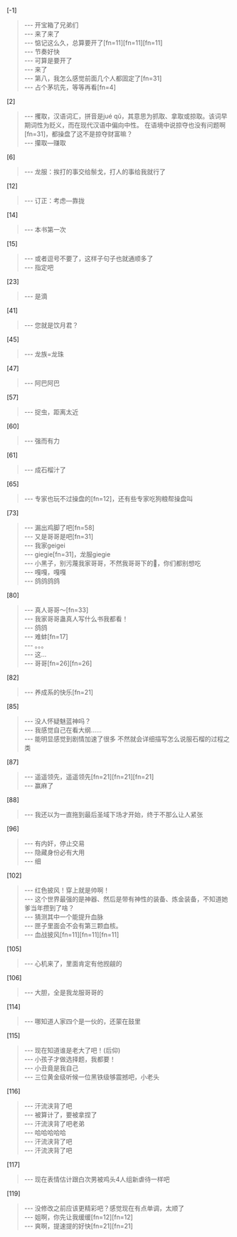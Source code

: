 
[-1] 
>--- 开宝箱了兄弟们<br>
>--- 来了来了<br>
>--- 惦记这么久，总算要开了[fn=11][fn=11][fn=11]<br>
>--- 节奏好快<br>
>--- 可算是要开了<br>
>--- 来了<br>
>--- 第八，我怎么感觉前面几个人都固定了[fn=31]<br>
>--- 占个茅坑先，等等再看[fn=4]<br>

[2] 
>--- 攫取，汉语词汇，拼音是jué qǔ，其意思为抓取、拿取或掠取。该词早期词性为贬义，而在现代汉语中偏向中性。
在语境中说掠夺也没有问题啊[fn=31]，都操盘了这不是掠夺财富嘛？<br>
>--- 攥取—赚取<br>

[6] 
>--- 龙服：挨打的事交给鬃戈，打人的事给我就行了<br>

[12] 
>--- 订正：考虑—靠拢<br>

[14] 
>--- 本书第一次<br>

[15] 
>--- 或者逗号不要了，这样子句子也就通顺多了<br>
>--- 指定吧<br>

[23] 
>--- 是滴<br>

[41] 
>--- 您就是饮月君？<br>

[45] 
>--- 龙族=龙珠<br>

[47] 
>--- 阿巴阿巴<br>

[57] 
>--- 捉虫，距离太近<br>

[60] 
>--- 强而有力<br>

[61] 
>--- 成石榴汁了<br>

[65] 
>--- 专家也玩不过操盘的[fn=12]，还有些专家吃狗粮帮操盘叫<br>

[73] 
>--- 漏出鸡脚了吧[fn=58]<br>
>--- 又是哥哥是吧[fn=31]<br>
>--- 我家geigei<br>
>--- giegie[fn=31]，龙服giegie<br>
>--- 小黑子，别污蔑我家哥哥，不然我哥哥下的🥚，你们都别想吃<br>
>--- 嘎嘎，嘎嘎<br>
>--- 鸽鸽鸽鸽<br>

[80] 
>--- 真人哥哥～[fn=33]<br>
>--- 我家哥哥蛊真人写什么书我都看！<br>
>--- 鸽鸽<br>
>--- 难蚌[fn=17]<br>
>--- 。。。<br>
>--- 这…<br>
>--- 哥哥[fn=26][fn=26]<br>

[82] 
>--- 养成系的快乐[fn=21]<br>

[85] 
>--- 没人怀疑魅蓝神吗？<br>
>--- 我感觉自己在看大纲……<br>
>--- 能明显感觉到剧情加速了很多
不然就会详细描写怎么说服石榴的过程之类<br>

[87] 
>--- 遥遥领先，遥遥领先[fn=21][fn=21][fn=21]<br>
>--- 赢麻了<br>

[88] 
>--- 我还以为一直拖到最后圣域下场才开始，终于不那么让人紧张<br>

[96] 
>--- 有内奸，停止交易<br>
>--- 隐藏身份必有大用<br>
>--- 细<br>

[102] 
>--- 红色披风！穿上就是帅啊！<br>
>--- 这个世界最强的是神器、然后是带有神性的装备、炼金装备，不知道她爹当年攒到了啥？<br>
>--- 猜测其中一个能提升血脉<br>
>--- 匣子里面会不会有第三颗血核。<br>
>--- 血战披风[fn=11][fn=11][fn=11]<br>

[105] 
>--- 心机来了，里面肯定有他觊觎的<br>

[106] 
>--- 大胆，全是我龙服哥哥的<br>

[114] 
>--- 哪知道人家四个是一伙的，还蒙在鼓里<br>

[115] 
>--- 现在知道谁是老大了吧！(后仰)<br>
>--- 小孩子才做选择题，我都要！<br>
>--- 小丑竟是我自己<br>
>--- 三位黄金级听候一位黑铁级够震撼吧，小老头<br>

[116] 
>--- 汗流浃背了吧<br>
>--- 被算计了，要被拿捏了<br>
>--- 汗流浃背了吧老弟<br>
>--- 哈哈哈哈哈<br>
>--- 汗流浃背了吧<br>
>--- 汗流浹背了吧<br>

[117] 
>--- 现在表情估计跟白次男被鸡头4人组新虐待一样吧<br>

[119] 
>--- 没修改之前应该更精彩吧？感觉现在有点单调，太顺了<br>
>--- 姐啊，你先让我缓缓[fn=12][fn=12]<br>
>--- 爽啊，提速提的好快[fn=21][fn=21]<br>
